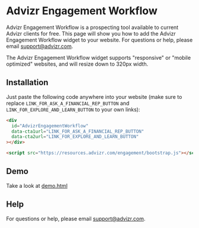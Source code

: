 # Advizr Engagement Workflow

Advizr Engagement Workflow is a prospecting tool available to current Advizr clients for free. This page will show you how to add the Advizr Engagement Workflow widget to your website. For questions or help, please email support@advizr.com.

The Advizr Engagement Workflow widget supports "responsive" or "mobile optimized" websites, and will resize down to 320px width.

## Installation

Just paste the following code anywhere into your website (make sure to replace `LINK_FOR_ASK_A_FINANCIAL_REP_BUTTON` and `LINK_FOR_EXPLORE_AND_LEARN_BUTTON` to your own links):

```html
<div
  id="AdvizrEngagementWorkflow"
  data-cta1url="LINK_FOR_ASK_A_FINANCIAL_REP_BUTTON"
  data-cta2url="LINK_FOR_EXPLORE_AND_LEARN_BUTTON"
></div>

<script src="https://resources.advizr.com/engagement/bootstrap.js"></script>
```

## Demo

Take a look at [demo.html](demo.html)

## Help

For questions or help, please email support@advizr.com.

